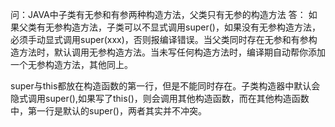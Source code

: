 问：JAVA中子类有无参和有参两种构造方法，父类只有无参的构造方法
答： 如果父类有无参构造方法，子类可以不显式调用super()，如果没有无参构造方法，必须手动显式调用super(xxx)，否则报编译错误。当父类同时存在无参和有参构造方法时，默认调用无参构造方法。当未写任何构造方法时，编译期自动帮你添加一个无参构造方法，其他同上。

super与this都放在构造函数的第一行，但是不能同时存在。子类构造器中默认会隐式调用super(),如果写了this()，则会调用其他构造函数，而在其他构造函数中，第一行是默认的super()，两者其实并不冲突。

